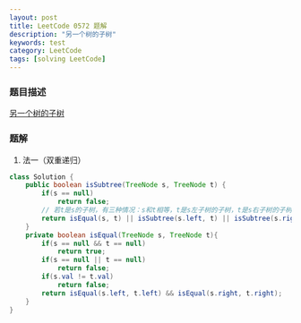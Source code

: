 ```yaml
---
layout: post
title: LeetCode 0572 题解
description: "另一个树的子树"
keywords: test
category: LeetCode
tags: [solving LeetCode]
---
```


### 题目描述
[另一个树的子树](https://leetcode-cn.com/problems/subtree-of-another-tree/)

### 题解
1. 法一（双重递归）
```java
class Solution {
    public boolean isSubtree(TreeNode s, TreeNode t) {
        if(s == null)
            return false;
        // 若t是s的子树，有三种情况：s和t相等，t是s左子树的子树，t是s右子树的子树。
        return isEqual(s, t) || isSubtree(s.left, t) || isSubtree(s.right ,t);
    }
    private boolean isEqual(TreeNode s, TreeNode t){
        if(s == null && t == null)
            return true;
        if(s == null || t == null)
            return false;
        if(s.val != t.val)
            return false;
        return isEqual(s.left, t.left) && isEqual(s.right, t.right);
    }
}
```